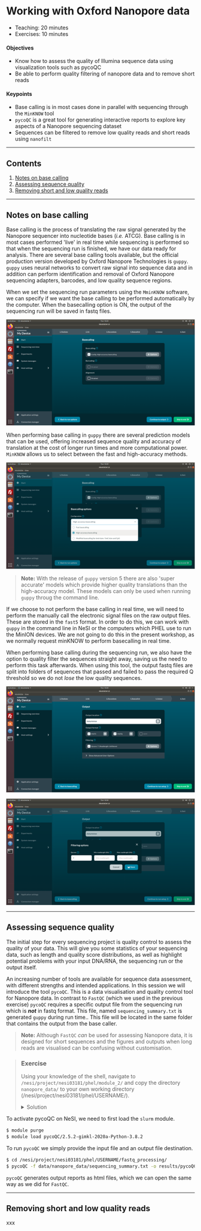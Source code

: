 # Working with Oxford Nanopore data

* Teaching: 20 minutes
* Exercises: 10 minutes

#### Objectives

* Know how to assess the quality of Illumina sequence data using visualization tools such as pycoQC
* Be able to perform quality filtering of nanopore data and to remove short reads

#### Keypoints

* Base calling is in most cases done in parallel with sequencing through the `MinKNOW` tool
* `pycoQC` is a great tool for generating interactive reports to explore key aspects of a Nanopore sequencing dataset
* Sequences can be filtered to remove low quality reads and short reads using `nanofilt`

---

## Contents
1. [Notes on base calling](#notes-on-base-calling)
1. [Assessing sequence quality](#assessing-sequence-quality)
1. [Removing short and low quality reads](#Removing-short-and-low-quality-reads)

---

## Notes on base calling

Base calling is the process of translating the raw signal generated by the Nanopore sequencer into nucleotide bases (*i.e.* ATCG). Base calling is in most cases performed 'live' in real time while sequencing is performed so that when the sequencing run is finished, we have our data ready for analysis. There are several base calling tools available, but the official production version developed by Oxford Nanopore Technologies is `guppy`. `guppy` uses neural networks to convert raw signal into sequence data and in addition can  perform identification and removal of Oxford Nanopore sequencing adapters, barcodes, and low quality sequence regions.

When we set the sequencing run parameters using the `MminKNOW` software, we can specify if we want the base calling to be performed automatically by the computer. When the basecalling option is ON, the output of the sequencing run will be saved in fastq files.

![](../img/02_minknow_enable_basecalling.png)

When performing base calling in `guppy` there are several prediction models that can be used, offering increased sequence quality and accuracy of translation at the cost of longer run times and more computational power. `MinKNOW` allows us to select between the fast and high-accuracy methods.

![](../img/02_minknow_select_model.png)

>**Note:** With the release of `guppy` version 5 there are also 'super accurate' models which provide higher quality translations than the high-accuracy model. These models can only be used when running `guppy` throug the command line.

If we choose to not perform the base calling in real time, we will need to perform the manually call the electronic signal files on the raw output files. These are stored in the `fast5` format. In order to do this, we can work with `guppy` in the command line in NeSI or the computers which PHEL use to run the MinION devices. We are not going to do this in the present workshop, as we normally request minKNOW to perform basecalling in real time.

When performing base calling during the sequencing run, we also have the option to quality filter the sequences straight away, saving us the need to perform this task afterwards. When using this tool, the output fastq files are split into folders of sequences that passed and failed to pass the required Q threshold so we do not *lose* the low quality sequences.

![](../img/02_minknow_quality_filter.png)

![](../img/02_minknow_quality_threshold.png)

---

## Assessing sequence quality

The initial step for every sequencing project is quality control to assess the quality of your data. This will give you some statistics of your sequencing data, such as length and quality score distributions, as well as highlight potential problems with your input DNA/RNA, the sequencing run or the output itself.

An increasing number of tools are available for sequence data assessment, with different strengths and intended applications. In this session we will introduce the tool `pycoQC`. This is a data visualisation and quality control tool for Nanopore data. In contrast to `FastQC` (which we used in the previous exercise) `pycoQC` requires a specific output file from the sequencing run which is **_not_** in fastq format. This file, named `sequencing_summary.txt` is generated `guppy` during run time.. This file will be located in the same folder that contains the output from the base caller.

>**Note:** Although `FastQC` *can* be used for assessing Nanopore data, it is designed for short sequences and the figures and outputs when long reads are visualised can be confusing without customisation.

> ### Exercise
>
> Using your knowledge of the shell, navigate to `/nesi/project/nesi03181/phel/module_2/` and copy the directory `nanopore_data/` to your own working directory (/nesi/project/nesi03181/phel/USERNAME/).
> 
> <details>
> <summary>Solution</summary>
>
> ```bash
> $ cd /nesi/project/nesi03181/phel/module_2/
>  $ cp -r nanopore_data/ ../USERNAME/fastq_processing/data/
> ```
> </details>

To activate pycoQC on NeSI, we need to first load the `slurm` module.

```bash
$ module purge
$ module load pycoQC/2.5.2-gimkl-2020a-Python-3.8.2
```

To run `pycoQC` we simply provide the input file and an output file destination.

```bash
$ cd /nesi/project/nesi03181/phel/USERNAME/fastq_processing/
$ pycoQC -f data/nanopore_data/sequencing_summary.txt -o results/pycoQC_report.html
```

`pycoQC`  generates output reports as html files, which we can open the same way as we did for `FastQC`.


---

## Removing short and low quality reads

xxx
